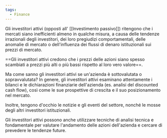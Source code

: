 ```yaml
---
tags:
  - Finance
---
```



Gli investitori attivi (opposti all' [[Investimento passivo]]) ritengono che i mercati siano inefficienti almeno in qualche misura, a causa delle tendenze irrazionali degli investitori, dei loro pregiudizi comportamentali, delle anomalie di mercato o dell'influenza dei flussi di denaro istituzionali sui prezzi di mercato.

==Gli investitori attivi credono che i prezzi delle azioni siano spesso scambiati a prezzi più alti o più bassi rispetto al loro vero valore==.

Ma come sanno gli investitori attivi se un'azienda è sottovalutata o sopravvalutata? In genere, gli investitori attivi esaminano attentamente i bilanci e le dichiarazioni finanziarie dell'azienda (es. analisi del discounted cash flow), così come le sue prospettive di crescita e il suo posizionamento nel mercato.

Inoltre, tengono d'occhio le notizie e gli eventi del settore, nonché le mosse degli altri investitori istituzionali.

Gli investitori attivi possono anche utilizzare tecniche di analisi tecnica e fondamentale per valutare l'andamento delle azioni dell'azienda e cercare di prevedere le tendenze future.

